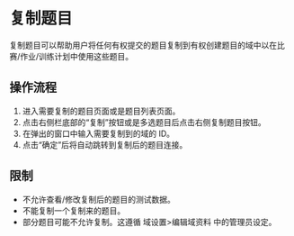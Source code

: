 # 复制题目

复制题目可以帮助用户将任何有权提交的题目复制到有权创建题目的域中以在比赛/作业/训练计划中使用这些题目。

## 操作流程

1. 进入需要复制的题目页面或是题目列表页面。
2. 点击右侧栏底部的“复制”按钮或是多选题目后点击右侧复制题目按钮。
3. 在弹出的窗口中输入需要复制到的域的 ID。
4. 点击“确定”后将自动跳转到复制后的题目连接。

## **限制**

- 不允许查看/修改复制后的题目的测试数据。
- 不能复制一个复制来的题目。
- 部分题目可能不允许复制。这遵循 域设置>编辑域资料 中的管理员设定。
